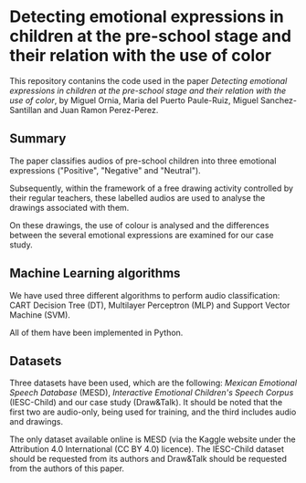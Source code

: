 # Detecting emotional expressions in children at the pre-school stage and their relation with the use of color
This repository contanins the code used in the paper <em>Detecting emotional expressions in children at the pre-school stage and their relation with the use of color</em>, by Miguel Ornia, Maria del Puerto Paule-Ruiz, Miguel Sanchez-Santillan and Juan Ramon Perez-Perez. 

## Summary
The paper classifies audios of pre-school children into three emotional expressions ("Positive", "Negative" and "Neutral").  

Subsequently, within the framework of a free drawing activity controlled by their regular teachers, these labelled audios are used to analyse the drawings associated with them.

On these drawings, the use of colour is analysed and the differences between the several emotional expressions are examined for our case study.

## Machine Learning algorithms
We have used three different algorithms to perform audio classification: CART Decision Tree (DT), Multilayer Perceptron (MLP) and Support Vector Machine (SVM).

All of them have been implemented in Python.

## Datasets
Three datasets have been used, which are the following: <em>Mexican Emotional Speech Database</em> (MESD), <em>Interactive Emotional Children's Speech Corpus</em> (IESC-Child) and our case study (Draw&Talk). It should be noted that the first two are audio-only, being used for training, and the third includes audio and drawings.

The only dataset available online is MESD (via the Kaggle website under the Attribution 4.0 International (CC BY 4.0) licence). The IESC-Child dataset should be requested from its authors and Draw&Talk should be requested from the authors of this paper.
